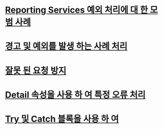 # [Reporting Services 예외 처리에 대 한 모범 사례](best-practices-for-reporting-services-exception-handling.md)
# [경고 및 예외를 발생 하는 사례 처리](handling-warnings-and-cases-that-do-not-cause-exceptions.md)
# [잘못 된 요청 방지](preventing-invalid-requests.md)
# [Detail 속성을 사용 하 여 특정 오류 처리](using-the-detail-property-to-handle-specific-errors.md)
# [Try 및 Catch 블록을 사용 하 여](using-try-and-catch-blocks.md)
